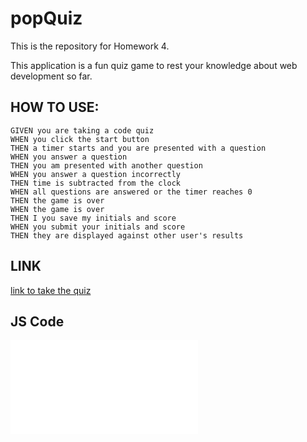 # popQuiz
This is the repository for Homework 4.

This application is a fun quiz game to rest your knowledge about web development so far. 

## HOW TO USE:
```
GIVEN you are taking a code quiz
WHEN you click the start button
THEN a timer starts and you are presented with a question
WHEN you answer a question
THEN you am presented with another question
WHEN you answer a question incorrectly
THEN time is subtracted from the clock
WHEN all questions are answered or the timer reaches 0
THEN the game is over
WHEN the game is over
THEN I you save my initials and score
WHEN you submit your initials and score
THEN they are displayed against other user's results
```

## LINK
[link to take the quiz](https://danzosh.github.io/popQuiz/)

## JS Code
![JS CODE SCREENSHOT](./assets/Homework3.pgn)